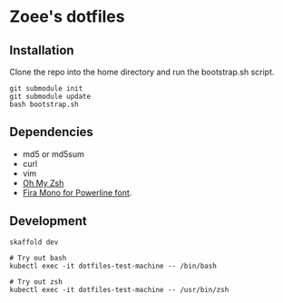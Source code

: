 # Zoee's dotfiles

## Installation

Clone the repo into the home directory and run the bootstrap.sh script.

```
git submodule init
git submodule update
bash bootstrap.sh
```

## Dependencies
* md5 or md5sum
* curl
* vim
* [Oh My Zsh](https://ohmyz.sh/#install)
* [Fira Mono for Powerline font](https://github.com/powerline/fonts).

## Development
```
skaffold dev

# Try out bash
kubectl exec -it dotfiles-test-machine -- /bin/bash

# Try out zsh
kubectl exec -it dotfiles-test-machine -- /usr/bin/zsh
```
